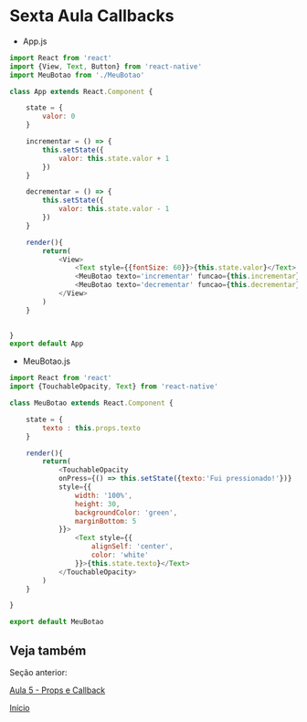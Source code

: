 # Sexta Aula Callbacks

* App.js

```Javascript
import React from 'react'
import {View, Text, Button} from 'react-native'
import MeuBotao from './MeuBotao'

class App extends React.Component {

    state = {
        valor: 0
    }

    incrementar = () => {
        this.setState({
            valor: this.state.valor + 1
        })
    }

    decrementar = () => {
        this.setState({
            valor: this.state.valor - 1
        })
    }

    render(){
        return(
            <View>
                <Text style={{fontSize: 60}}>{this.state.valor}</Text>
                <MeuBotao texto='incrementar' funcao={this.incrementar}/>
                <MeuBotao texto='decrementar' funcao={this.decrementar}/>
            </View>
        )
    }
    

}
export default App
```

* MeuBotao.js

```Javascript
import React from 'react'
import {TouchableOpacity, Text} from 'react-native'

class MeuBotao extends React.Component {

    state = {
        texto : this.props.texto
    }

    render(){
        return(
            <TouchableOpacity 
            onPress={() => this.setState({texto:'Fui pressionado!'})}
            style={{
                width: '100%',
                height: 30,
                backgroundColor: 'green',
                marginBottom: 5
            }}>
                <Text style={{
                    alignSelf: 'center',
                    color: 'white'
                }}>{this.state.texto}</Text>
            </TouchableOpacity>
        )
    }

}

export default MeuBotao
```

## Veja também

Seção anterior: 

[Aula 5 - Props e Callback ](https://github.com/AWLeiseR/ReactNative/tree/master/Aula%205)

[Início](https://github.com/AWLeiseR/ReactNative)